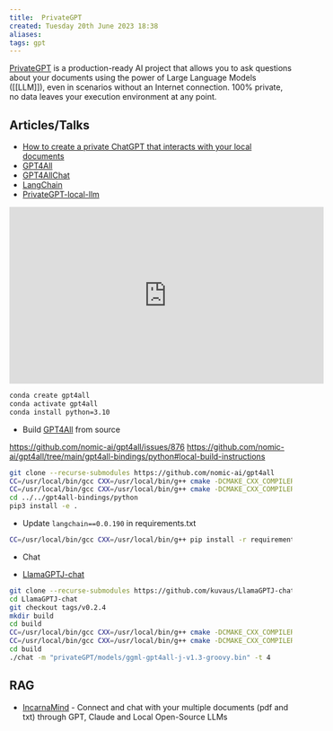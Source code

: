 ```yaml
---
title:  PrivateGPT
created: Tuesday 20th June 2023 18:38
aliases: 
tags: gpt
---
```

[PrivateGPT](https://github.com/imartinez/privateGPT) is a production-ready AI project that allows you to ask questions about your documents using the power of Large Language Models ([[LLM]]), even in scenarios without an Internet connection. 100% private, no data leaves your execution environment at any point.
## Articles/Talks
- [How to create a private ChatGPT that interacts with your local documents](https://bdtechtalks.com/2023/06/01/create-privategpt-local-llm/)
- [GPT4All](https://github.com/nomic-ai/gpt4all)
- [GPT4AllChat](https://github.com/nomic-ai/gpt4all/tree/main/gpt4all-chat)
- [LangChain](https://python.langchain.com/en/latest/modules/models/llms/integrations/gpt4all.html)
- [PrivateGPT-local-llm](https://bdtechtalks.com/2023/06/01/create-privategpt-local-llm/)


<iframe width="560" height="315" src="https://www.youtube.com/embed/A3F5riM5BNE?si=xt1wFhYsJ9Gg5Qkt" title="YouTube video player" frameborder="0" allow="accelerometer; autoplay; clipboard-write; encrypted-media; gyroscope; picture-in-picture; web-share" referrerpolicy="strict-origin-when-cross-origin" allowfullscreen></iframe>

```bash
conda create gpt4all
conda activate gpt4all
conda install python=3.10
```

- Build [GPT4All](https://github.com/nomic-ai/gpt4all) from source

https://github.com/nomic-ai/gpt4all/issues/876
https://github.com/nomic-ai/gpt4all/tree/main/gpt4all-bindings/python#local-build-instructions

```bash
git clone --recurse-submodules https://github.com/nomic-ai/gpt4all
CC=/usr/local/bin/gcc CXX=/usr/local/bin/g++ cmake -DCMAKE_CXX_COMPILER='g++' -DCMAKE_C_COMPILER='gcc' ..
CC=/usr/local/bin/gcc CXX=/usr/local/bin/g++ cmake -DCMAKE_CXX_COMPILER='g++' -DCMAKE_C_COMPILER='gcc' --build . --parallel
cd ../../gpt4all-bindings/python
pip3 install -e .
```

- Update `langchain==0.0.190` in requirements.txt

```bash
CC=/usr/local/bin/gcc CXX=/usr/local/bin/g++ pip install -r requirements.txt
```

- Chat

- [LlamaGPTJ-chat](https://github.com/kuvaus/LlamaGPTJ-chat)

```bash
git clone --recurse-submodules https://github.com/kuvaus/LlamaGPTJ-chat
cd LlamaGPTJ-chat
git checkout tags/v0.2.4
mkdir build
cd build
CC=/usr/local/bin/gcc CXX=/usr/local/bin/g++ cmake -DCMAKE_CXX_COMPILER='g++' -DCMAKE_C_COMPILER='gcc' ..
CC=/usr/local/bin/gcc CXX=/usr/local/bin/g++ cmake -DCMAKE_CXX_COMPILER='g++' -DCMAKE_C_COMPILER='gcc' --build . --parallel
cd build
./chat -m "privateGPT/models/ggml-gpt4all-j-v1.3-groovy.bin" -t 4
```

## RAG

- [IncarnaMind](https://github.com/junruxiong/IncarnaMind) - Connect and chat with your multiple documents (pdf and txt) through GPT, Claude and Local Open-Source LLMs